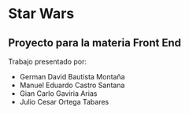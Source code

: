 # Star Wars
## Proyecto para la materia Front End

Trabajo presentado por:
* German David Bautista Montaña
* Manuel Eduardo Castro Santana
* Gian Carlo Gaviria Arias
* Julio Cesar Ortega Tabares
